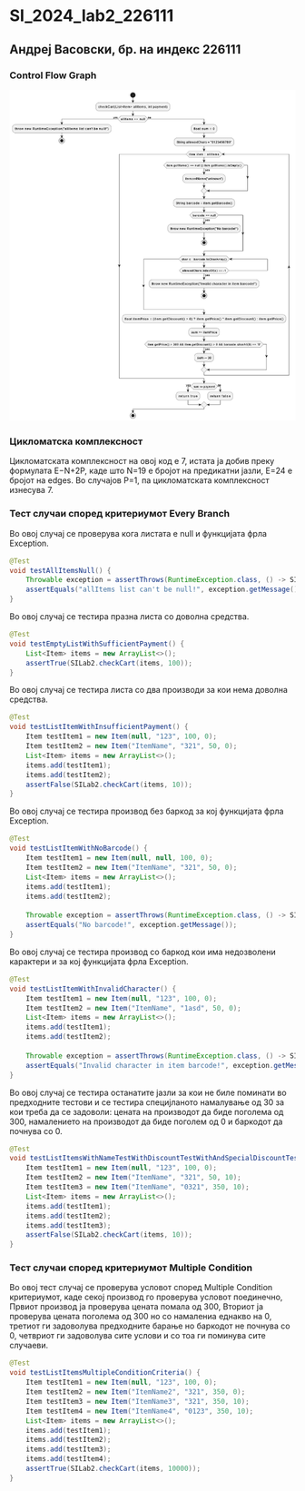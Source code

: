# SI_2024_lab2_226111

## Андреј Васовски, бр. на индекс 226111

###  Control Flow Graph

![ControlFlowGraph](CFG.png)

### Цикломатска комплексност

Цикломатската комплексност на овој код е 7, истата ја добив преку формулата E−N+2P, каде што N=19 е бројот на предикатни јазли, E=24 е бројот на edges. Во случајoв P=1, па цикломатската комплексност изнесува 7.

### Тест случаи според критериумот Every Branch

Во овој случај се проверува кога листата e null и функцијата фрла Exception.
```java
@Test
void testAllItemsNull() {
    Throwable exception = assertThrows(RuntimeException.class, () -> SILab2.checkCart(null, 0));
    assertEquals("allItems list can't be null!", exception.getMessage());
}
```

Во овој случај се тестира празна листа со доволна средства.

```java
@Test
void testEmptyListWithSufficientPayment() {
    List<Item> items = new ArrayList<>();
    assertTrue(SILab2.checkCart(items, 100));
}
```

Во овој случај се тестира листа со два производи за кои нема доволна средства.

```java
@Test
void testListItemWithInsufficientPayment() {
    Item testItem1 = new Item(null, "123", 100, 0);
    Item testItem2 = new Item("ItemName", "321", 50, 0);
    List<Item> items = new ArrayList<>();
    items.add(testItem1);
    items.add(testItem2);
    assertFalse(SILab2.checkCart(items, 10));
}
```

Во овој случај се тестира производ без баркод за кој функцијата фрла Exception.

```java
@Test
void testListItemWithNoBarcode() {
    Item testItem1 = new Item(null, null, 100, 0);
    Item testItem2 = new Item("ItemName", "321", 50, 0);
    List<Item> items = new ArrayList<>();
    items.add(testItem1);
    items.add(testItem2);

    Throwable exception = assertThrows(RuntimeException.class, () -> SILab2.checkCart(items, 10));
    assertEquals("No barcode!", exception.getMessage());
}
```

Во овој случај се тестира производ со баркод кои има недозволени карактери и за кој функцијата фрла Exception.

```java
@Test
void testListItemWithInvalidCharacter() {
    Item testItem1 = new Item(null, "123", 100, 0);
    Item testItem2 = new Item("ItemName", "1asd", 50, 0);
    List<Item> items = new ArrayList<>();
    items.add(testItem1);
    items.add(testItem2);

    Throwable exception = assertThrows(RuntimeException.class, () -> SILab2.checkCart(items, 10));
    assertEquals("Invalid character in item barcode!", exception.getMessage());
}
```
Во овој случај се тестира останатите јазли за кои не биле поминати во предходните тестови и се тестира специјланото намалување од 30 за кои треба да се задоволи: цената на производот да биде поголема од 300, намалението на производот да биде поголем од 0 и баркодот да почнува со 0. 

```java
@Test
void testListItemsWithNameTestWithDiscountTestWithAndSpecialDiscountTest() {
    Item testItem1 = new Item(null, "123", 100, 0);
    Item testItem2 = new Item("ItemName", "321", 50, 10);
    Item testItem3 = new Item("ItemName", "0321", 350, 10);
    List<Item> items = new ArrayList<>();
    items.add(testItem1);
    items.add(testItem2);
    items.add(testItem3);
    assertFalse(SILab2.checkCart(items, 10));
}
```
### Тест случаи според критериумот Multiple Condition

Во овој тест случај се проверува условот според Multiple Condition критериумот, каде секој производ го проверува условот поединечно, Првиот производ ја проверува цената помала од 300, Вториот ја проверува цената поголема од 300 но со намалениа еднакво на 0, третиот ги задоволува предходните барање но баркодот не почнува со 0, четвриот ги задоволува сите услови и со тоа ги поминува сите случаеви.

```java
@Test
void testListItemsMultipleConditionCriteria() {
    Item testItem1 = new Item(null, "123", 100, 0);
    Item testItem2 = new Item("ItemName2", "321", 350, 0);
    Item testItem3 = new Item("ItemName3", "321", 350, 10);
    Item testItem4 = new Item("ItemName4", "0123", 350, 10);
    List<Item> items = new ArrayList<>();
    items.add(testItem1);
    items.add(testItem2);
    items.add(testItem3);
    items.add(testItem4);
    assertTrue(SILab2.checkCart(items, 10000));
}
```